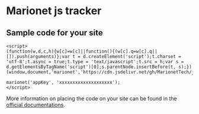 # Marionet js tracker

## Sample code for your site

```
<script>
(function(w,d,c,h){w[c]=w[c]||function(){(w[c].q=w[c].q||[]).push(arguments)};var t = d.createElement('script');t.charset = 'utf-8';t.async = true;t.type = 'text/javascript';t.src = h;var s = d.getElementsByTagName('script')[0];s.parentNode.insertBefore(t, s);})(window,document,'marionet','https://cdn.jsdelivr.net/gh/MarionetTech/js_tracker@latest/marionet.js');

marionet('appKey', 'xxxxxxxxxxxxxxxxxxxx');
</script>
```

More information on placing the code on your site can be found in the [official documentations](http://marionet.tech/js-api).
